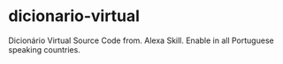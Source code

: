 # dicionario-virtual
Dicionário Virtual Source Code from. Alexa Skill. Enable in all Portuguese speaking countries.
